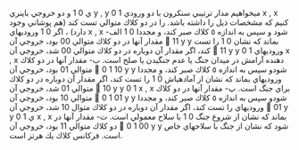 ي 0 1 و دو خروجي باينري y , y 0 1 ميخواهيم مدار ترتيبي سنكرون با دو ورودي x , x
كنيم كه مشخصات ذيل را داشته باشد. 
را در دو كلاك متوالي تست كند (هم پوشاني وجود دارد) ، اگر 0 1 وروديهاي x , x
 شود و سپس به اندازه ٥ كلاك صبر كند، و مجددا 0 1 الف- مقدار آنها در دو كلاك متوالي 00 بود، خروجي آن  11 y y
 بماند كه نشان 0 1 را تست كند، اگر مقدار آن دوباره در دو كلاك متوالي 00 شد، خروجي آن  11 y y 0 1 وروديهاي x , x
دهنده آرامش در ميدان جنگ يا عدم جنگيدن يا صلح است. 
ب- مقدار آنها در دو كلاك متوالي 01 بود، خروجي آن  0 1 10 y y شودو سپس به اندازه ٥ كلاك صبر كند، و مجددا وروديهاي 
 بماند كه نشان از آمادهباش 0 1 را تست كند، اگر مقدار آن دوباره در دو كلاك متوالي 01 شد، خروجي آن  10 y y 0 1 x , x
براي جنگ است. 
پ- مقدار آنها در دو كلاك متوالي 10 بود، خروجي آن  0 1 01 y y شودو سپس به اندازه ٥ كلاك صبر كند، و مجددا وروديهاي 
را تست كند، اگر مقدار آن دوباره در دو كلاك متوال 10 شد، خروجي آن  01 y y 0 1 ي x , x
بماند كه نشان از شروع جنگ 0 1
با سلاح معمولي است. 
ت- مقدار آنها در دو كلاك متوالي 11 بود، خروجي آن  0 1 00 y y شود كه نشان از جنگ با سلاحهاي خاص است. 
فركانس كلاك يك هرتز است. 
